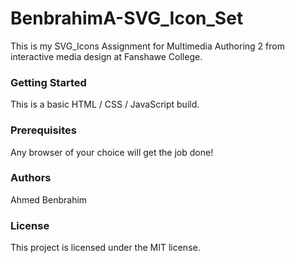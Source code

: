 # BenbrahimA-SVG_Icon_Set
  This is my SVG_Icons Assignment for Multimedia Authoring 2 from interactive media design at Fanshawe College.
  
### Getting Started
This is a basic HTML / CSS / JavaScript build.

### Prerequisites
Any browser of your choice will get the job done!

### Authors
Ahmed Benbrahim

### License
This project is licensed under the MIT license.
